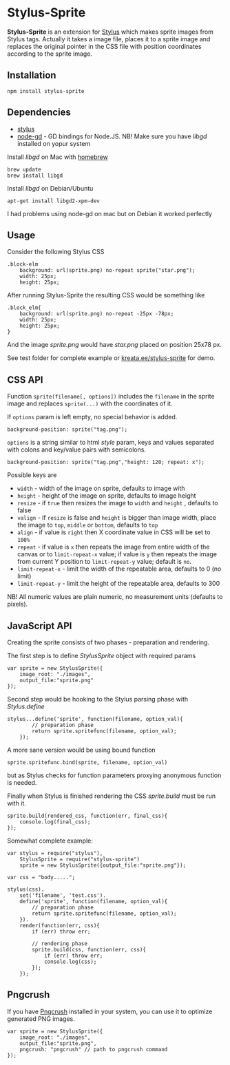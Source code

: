 Stylus-Sprite
=============

**Stylus-Sprite** is an extension for [Stylus](https://github.com/LearnBoost/stylus) which makes sprite images from Stylus tags. 
Actually it takes a image file, places it to a sprite image and replaces the original
pointer in the CSS file with position coordinates according to the sprite image.

Installation
------------

    npm install stylus-sprite

Dependencies
------------

  * [stylus](https://github.com/LearnBoost/stylus)
  * [node-gd](/andris9/node-gd) - GD bindings for Node.JS. NB! Make sure you have *libgd* installed on yopur system

Install *libgd* on Mac with [homebrew](http://mxcl.github.com/homebrew/)
 
    brew update
    brew install libgd

Install *libgd* on Debian/Ubuntu

    apt-get install libgd2-xpm-dev

I had problems using node-gd on mac but on Debian it worked perfectly

Usage
-----

Consider the following Stylus CSS

    .block-elm
        background: url(sprite.png) no-repeat sprite("star.png");
        width: 25px;
        height: 25px;
        
After running Stylus-Sprite the resulting CSS would be something like

    .block_elm{
        background: url(sprite.png) no-repeat -25px -78px;
        width: 25px;
        height: 25px;
    }

And the image *sprite.png* would have *star.png* placed on position 25x78 px.

See test folder for complete example or [kreata.ee/stylus-sprite](http://kreata.ee/stylus-sprite/) for demo.

CSS API
-------

Function `sprite(filename[, options])` includes the `filename` in the sprite image and replaces `sprite(...)` with the coordinates
of it.

If `options` param is left empty, no special behavior is added.

    background-position: sprite("tag.png");

`options` is a string similar to html *style* param, keys and values separated with colons and key/value pairs with semicolons.

    background-position: sprite("tag.png","height: 120; repeat: x");
    
Possible keys are

  * `width` - width of the image on sprite, defaults to image with
  * `height` - height of the image on sprite, defaults to image height
  * `resize` - if `true` then resizes the image to `width` and `height` , defaults to false
  * `valign` - if `resize` is false and `height` is bigger than image width, place the image to `top`, `middle` or `bottom`, defaults to `top`
  * `align` - if value is `right` then X coordinate value in CSS will be set to `100%`
  * `repeat` - if value is `x` then repeats the image from entire width of the canvas or to `limit-repeat-x` value; if value is `y` then repeats the image from current Y position to `limit-repeat-y` value; default is `no`.
  * `limit-repeat-x` - limit the width of the repeatable area, defaults to 0 (no limit)
  * `limit-repeat-y` - limit the height of the repeatable area, defaults to 300

NB! All numeric values are plain numeric, no measurement units (defaults to pixels). 


JavaScript API
--------------

Creating the sprite consists of two phases - preparation and rendering.

The first step is to define *StylusSprite* object with required params

    var sprite = new StylusSprite({
        image_root: "./images",
        output_file:"sprite.png"
    });

Second step would be hooking to the Stylus parsing phase with *Stylus.define*

    stylus...define('sprite', function(filename, option_val){
            // preparation phase
            return sprite.spritefunc(filename, option_val);
        });

A more sane version would be using bound function 

    sprite.spritefunc.bind(sprite, filename, option_val)
    
but as Stylus checks for function parameters proxying anonymous function is needed.

Finally when Stylus is finished rendering the CSS *sprite.build* must be run with it. 

    sprite.build(rendered_css, function(err, final_css){
        console.log(final_css);
    });

Somewhat complete example:

    var stylus = require("stylus"),
        StylusSprite = require("stylus-sprite")
        sprite = new StylusSprite({output_file:"sprite.png"});
    
    var css = "body.....";
    
    stylus(css).
        set('filename', 'test.css').
        define('sprite', function(filename, option_val){
            // preparation phase
            return sprite.spritefunc(filename, option_val);
        }).
        render(function(err, css){
            if (err) throw err;
            
            // rendering phase
            sprite.build(css, function(err, css){
                if (err) throw err;
                console.log(css);
            });
        });

## Pngcrush

If you have [Pngcrush](http://pmt.sourceforge.net/pngcrush/) installed in your system, you can use it to optimize generated PNG images.

    var sprite = new StylusSprite({
        image_root: "./images",
        output_file:"sprite.png",
        pngcrush: "pngcrush" // path to pngcrush command
    });